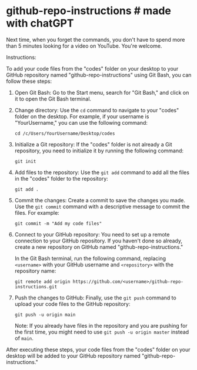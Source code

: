 # github-repo-instructions # made with chatGPT
Next time, when you forget the commands, you don't have to spend more than 5 minutes looking for a video on YouTube. You're welcome.

Instructions:

To add your code files from the "codes" folder on your desktop to your GitHub repository named "github-repo-instructions" using Git Bash, you can follow these steps:

1. Open Git Bash: Go to the Start menu, search for "Git Bash," and click on it to open the Git Bash terminal.

2. Change directory: Use the `cd` command to navigate to your "codes" folder on the desktop. For example, if your username is "YourUsername," you can use the following command:
   ```
   cd /c/Users/YourUsername/Desktop/codes
   ```

3. Initialize a Git repository: If the "codes" folder is not already a Git repository, you need to initialize it by running the following command:
   ```
   git init
   ```

4. Add files to the repository: Use the `git add` command to add all the files in the "codes" folder to the repository:
   ```
   git add .
   ```

5. Commit the changes: Create a commit to save the changes you made. Use the `git commit` command with a descriptive message to commit the files. For example:
   ```
   git commit -m "Add my code files"
   ```

6. Connect to your GitHub repository: You need to set up a remote connection to your GitHub repository. If you haven't done so already, create a new repository on GitHub named "github-repo-instructions."

   In the Git Bash terminal, run the following command, replacing `<username>` with your GitHub username and `<repository>` with the repository name:
   ```
   git remote add origin https://github.com/<username>/github-repo-instructions.git
   ```

7. Push the changes to GitHub: Finally, use the `git push` command to upload your code files to the GitHub repository:
   ```
   git push -u origin main
   ```

   Note: If you already have files in the repository and you are pushing for the first time, you might need to use `git push -u origin master` instead of `main`.

After executing these steps, your code files from the "codes" folder on your desktop will be added to your GitHub repository named "github-repo-instructions."
